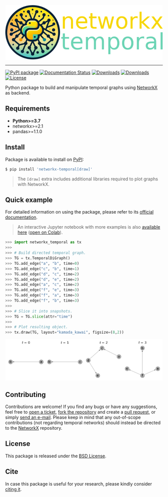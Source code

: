 [![networkx-temporal](https://github.com/nelsonaloysio/networkx-temporal/raw/main/docs/figure/banner.png)]()

___

[![PyPI package](https://badge.fury.io/py/networkx-temporal.svg)](https://pypi.org/p/networkx-temporal/)
[![Documentation Status](https://readthedocs.org/projects/networkx-temporal/badge/?version=latest)](https://networkx-temporal.readthedocs.io/en/latest)
[![Downloads](https://static.pepy.tech/badge/networkx-temporal)](https://pepy.tech/project/networkx-temporal?versions=*)
[![Downloads](https://static.pepy.tech/badge/networkx-temporal/month)](https://pepy.tech/project/networkx-temporal?versions=*)
[![License](https://img.shields.io/pypi/l/networkx-temporal)](https://github.com/nelsonaloysio/networkx-temporal/blob/main/LICENSE.md)

Python package to build and manipulate temporal graphs using [NetworkX](https://pypi.org/project/networkx/) as backend.

## Requirements

* **Python>=3.7**
* networkx>=2.1
* pandas>=1.1.0

## Install

Package is available to install on [PyPI](https://pypi.org/project/networkx-temporal/):

```bash
$ pip install 'networkx-temporal[draw]'
```

> The `[draw]` extra includes additional libraries required to plot graphs with NetworkX.

## Quick example

For detailed information on using the package, please refer to its [official documentation](https://networkx-temporal.readthedocs.io/en/latest/).

> An interactive Jupyter notebook with more examples is also [available here](https://github.com/nelsonaloysio/networkx-temporal/blob/main/notebook/networkx-temporal.ipynb) ([open on Colab](https://colab.research.google.com/github/nelsonaloysio/networkx-temporal/blob/main/notebook/networkx-temporal.ipynb)).

```python
>>> import networkx_temporal as tx
>>>
>>> # Build directed temporal graph.
>>> TG = tx.TemporalDiGraph()
>>> TG.add_edge("a", "b", time=0)
>>> TG.add_edge("c", "b", time=1)
>>> TG.add_edge("d", "c", time=2)
>>> TG.add_edge("d", "e", time=2)
>>> TG.add_edge("a", "c", time=2)
>>> TG.add_edge("f", "e", time=3)
>>> TG.add_edge("f", "a", time=3)
>>> TG.add_edge("f", "b", time=3)
>>>
>>> # Slice it into snapshots.
>>> TG = TG.slice(attr="time")
>>>
>>> # Plot resulting object.
>>> tx.draw(TG, layout="kamada_kawai", figsize=(8,2))
```

![png](https://github.com/nelsonaloysio/networkx-temporal/raw/main/docs/figure/example/fig-0.png)

## Contributing

Contributions are welcome! If you find any bugs or have any suggestions, feel free to [open a ticket](issues/new), [fork the repository](fork) and create a [pull request](compare), or simply [send an e-mail](mailto:nelson.reis@phd.unipi.it).
Please keep in mind that any out-of-scope contributions (not regarding temporal networks) should instead be directed to the [NetworkX](https://github.com/networkx/networkx) repository.

## License

This package is released under the [BSD License](LICENSE.md).

## Cite

In case this package is useful for your research, please kindly consider [citing it](https://networkx-temporal.readthedocs.io/en/latest/cite.html).
